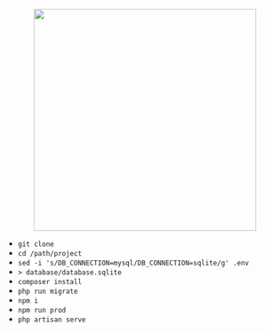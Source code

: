 <p align="center"><img src="https://res.cloudinary.com/dtfbvvkyp/image/upload/v1566331377/laravel-logolockup-cmyk-red.svg" width="400"></p>

* `git clone` 
* `cd /path/project`
* `sed -i 's/DB_CONNECTION=mysql/DB_CONNECTION=sqlite/g' .env`
* `> database/database.sqlite`
* `composer install`
* `php run migrate`
* `npm i`
* `npm run prod`
* `php artisan serve`
